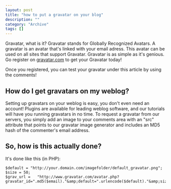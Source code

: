 ```yaml
--- 
layout: post 
title: "how to put a gravatar on your blog"
description: ""
category: "Archive"
tags: []
---  
```

Gravatar, what is it? Gravatar stands for Globally Recognized Avatars. A gravatar is an avatar that's linked with your email adress. This avatar can be used on all sites that support Gravatar. Gravatar is as simple as it's genious. Go register on [gravatar.com](http://www.gravatar.com) to get your Gravatar today!

Once you registered, you can test your gravatar under this article by using the comments!

## How do I get gravatars on my weblog?
Setting up gravatars on your weblog is easy, you don't even need an account! Plugins are available for leading weblog software, and our tutorials will have you running gravatars in no time. To request a gravatar from our servers, you simply add an image to your comments area with an "src" attribute that points to our gravatar image generator and includes an MD5 hash of the commenter's email address.

## So, how is this actually done?
It's done like this (in PHP):

	$default = "http://your.domain.com/imagefolder/default_gravatar.png";
	$size = 50;
	$grav_url =   "http://www.gravatar.com/avatar.php?gravatar_id=".md5($email)."&amp;default=".urlencode($default)."&amp;size=".$size;
